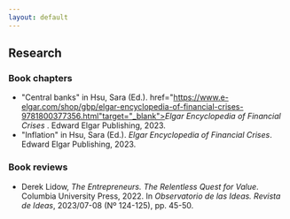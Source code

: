 ```yaml
---
layout: default
---
```


## Research

### Book chapters
- "Central banks" in Hsu, Sara (Ed.). <a>href="https://www.e-elgar.com/shop/gbp/elgar-encyclopedia-of-financial-crises-9781800377356.html"target="_blank"><i>Elgar Encyclopedia of Financial Crises</i></a> . Edward Elgar Publishing, 2023.
- "Inflation" in Hsu, Sara (Ed.). *Elgar Encyclopedia of Financial Crises*. Edward Elgar Publishing, 2023.

### Book reviews

- Derek Lidow, *The Entrepreneurs. The Relentless Quest for Value*. Columbia University Press, 2022. In *Observatorio de las Ideas. Revista de Ideas*, 2023/07-08 (Nº 124-125), pp. 45-50.

<!--### Peer-reviewed articles-->
<!--### Working papers-->

